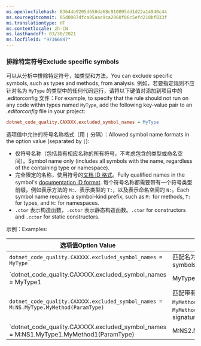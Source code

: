 ```yaml
---
ms.openlocfilehash: 83644b9205d650da68c910095dd1d22a14940c44
ms.sourcegitcommit: 05d0087dfca85aac9ca2960f86c5efd218bf833f
ms.translationtype: HT
ms.contentlocale: zh-CN
ms.lasthandoff: 03/30/2021
ms.locfileid: "97366847"
---
```

### <a name="exclude-specific-symbols"></a><span data-ttu-id="63c94-101">排除特定符号</span><span class="sxs-lookup"><span data-stu-id="63c94-101">Exclude specific symbols</span></span>

<span data-ttu-id="63c94-102">可以从分析中排除特定符号，如类型和方法。</span><span class="sxs-lookup"><span data-stu-id="63c94-102">You can exclude specific symbols, such as types and methods, from analysis.</span></span> <span data-ttu-id="63c94-103">例如，若要指定规则不应针对名为 `MyType` 的类型中的任何代码运行，请将以下键值对添加到项目中的 .editorconfig 文件：</span><span class="sxs-lookup"><span data-stu-id="63c94-103">For example, to specify that the rule should not run on any code within types named `MyType`, add the following key-value pair to an *.editorconfig* file in your project:</span></span>

```ini
dotnet_code_quality.CAXXXX.excluded_symbol_names = MyType
```

<span data-ttu-id="63c94-104">选项值中允许的符号名称格式（用 `|` 分隔）：</span><span class="sxs-lookup"><span data-stu-id="63c94-104">Allowed symbol name formats in the option value (separated by `|`):</span></span>

- <span data-ttu-id="63c94-105">仅符号名称（包括具有相应名称的所有符号，不考虑包含的类型或命名空间）。</span><span class="sxs-lookup"><span data-stu-id="63c94-105">Symbol name only (includes all symbols with the name, regardless of the containing type or namespace).</span></span>
- <span data-ttu-id="63c94-106">完全限定的名称，使用符号的[文档 ID 格式](../../docs/csharp/programming-guide/xmldoc/processing-the-xml-file.md#id-strings)。</span><span class="sxs-lookup"><span data-stu-id="63c94-106">Fully qualified names in the symbol's [documentation ID format](../../docs/csharp/programming-guide/xmldoc/processing-the-xml-file.md#id-strings).</span></span> <span data-ttu-id="63c94-107">每个符号名称都需要带有一个符号类型前缀，例如表示方法的 `M:`、表示类型的 `T:`，以及表示命名空间的 `N:`。</span><span class="sxs-lookup"><span data-stu-id="63c94-107">Each symbol name requires a symbol-kind prefix, such as `M:` for methods, `T:` for types, and `N:` for namespaces.</span></span>
- <span data-ttu-id="63c94-108">`.ctor` 表示构造函数，`.cctor` 表示静态构造函数。</span><span class="sxs-lookup"><span data-stu-id="63c94-108">`.ctor` for constructors and `.cctor` for static constructors.</span></span>

<span data-ttu-id="63c94-109">示例：</span><span class="sxs-lookup"><span data-stu-id="63c94-109">Examples:</span></span>

| <span data-ttu-id="63c94-110">选项值</span><span class="sxs-lookup"><span data-stu-id="63c94-110">Option Value</span></span> | <span data-ttu-id="63c94-111">总结</span><span class="sxs-lookup"><span data-stu-id="63c94-111">Summary</span></span> |
| --- | --- |
|`dotnet_code_quality.CAXXXX.excluded_symbol_names = MyType` | <span data-ttu-id="63c94-112">匹配名为 `MyType` 的所有符号。</span><span class="sxs-lookup"><span data-stu-id="63c94-112">Matches all symbols named `MyType`.</span></span> |
|`dotnet_code_quality.CAXXXX.excluded_symbol_names = MyType1|MyType2` | <span data-ttu-id="63c94-113">匹配名为 `MyType1` 或 `MyType2` 的所有符号。</span><span class="sxs-lookup"><span data-stu-id="63c94-113">Matches all symbols named either `MyType1` or `MyType2`.</span></span> |
|`dotnet_code_quality.CAXXXX.excluded_symbol_names = M:NS.MyType.MyMethod(ParamType)` | <span data-ttu-id="63c94-114">匹配带有指定的完全限定签名的特定方法 `MyMethod`。</span><span class="sxs-lookup"><span data-stu-id="63c94-114">Matches specific method `MyMethod` with the specified fully qualified signature.</span></span> |
|`dotnet_code_quality.CAXXXX.excluded_symbol_names = M:NS1.MyType1.MyMethod1(ParamType)|M:NS2.MyType2.MyMethod2(ParamType)` | <span data-ttu-id="63c94-115">匹配带有各自的完全限定签名的特定方法 `MyMethod1` 和 `MyMethod2`。</span><span class="sxs-lookup"><span data-stu-id="63c94-115">Matches specific methods `MyMethod1` and `MyMethod2` with the respective fully qualified signatures.</span></span> |
